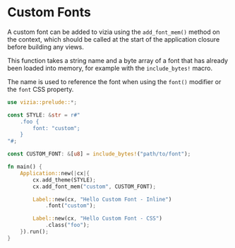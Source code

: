 # Custom Fonts

A custom font can be added to vizia using the `add_font_mem()` method on the context, which should be called at the start of the application closure before building any views. 

This function takes a string name and a byte array of a font that has already been loaded into memory, for example with the `include_bytes!` macro.

The name is used to reference the font when using the `font()` modifier or the `font` CSS property.

```rust
use vizia::prelude::*;

const STYLE: &str = r#"
    .foo {
        font: "custom";
    }
"#;

const CUSTOM_FONT: &[u8] = include_bytes!("path/to/font");

fn main() {
    Application::new(|cx|{
        cx.add_theme(STYLE);
        cx.add_font_mem("custom", CUSTOM_FONT);

        Label::new(cx, "Hello Custom Font - Inline")
            .font("custom");

        Label::new(cx, "Hello Custom Font - CSS")
            .class("foo");
    }).run();
}